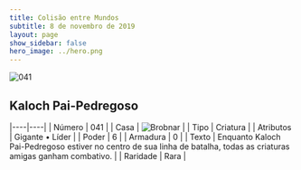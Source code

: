```yaml
---
title: Colisão entre Mundos
subtitle: 8 de novembro de 2019
layout: page
show_sidebar: false
hero_image: ../hero.png
---
```


![041](https://cdn.keyforgegame.com/media/card_front/pt/452_041_7VHJHWRHPHWJ_pt.png)

## Kaloch Pai-Pedregoso

|----|----|
| Número | 041 |
| Casa | ![Brobnar](https://archonarcana.com/images/thumb/e/e0/Brobnar.png/22px-Brobnar.png "Brobnar") |
| Tipo | Criatura |
| Atributos | Gigante • Líder |
| Poder | 6 |
| Armadura | 0 |
| Texto | Enquanto Kaloch Pai-Pedregoso estiver no centro de sua linha de batalha, todas as criaturas amigas ganham combativo. |
| Raridade | Rara |
